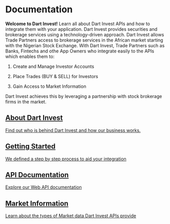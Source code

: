 # Documentation
**Welcome to Dart Invest!** Learn all about Dart Invest APIs and how to integrate them with your application. Dart Invest provides securities and brokerage services using a technology-driven approach. Dart Invest allows Trade Partners access to brokerage services in the African market starting with the Nigerian Stock Exchange. With Dart Invest, Trade Partners such as Banks, Fintechs and othe App Owners who integrate easily to the APIs which enables them to: 

1. Create and Manage Investor Accounts

2. Place Trades (BUY & SELL) for Investors

3. Gain Access to Market Information

Dart Invest achieves this by leveraging a partnership with stock brokerage firms in the market.

<div class="card">
        <a href="#/about">
            <h2>About Dart Invest</h2>
            <p>
              Find out who is behind Dart Invest and how our business works.
            </p>
          </a>
</div>


<div class="card">
        <a href="#/get started">
            <h2>Getting Started</h2>
            <p>
              We defined a step by step process to aid your integration
            </p>
          </a>
</div>

<div class="card">
        <a href="#/api">
            <h2>API Documentation</h2>
            <p>
            Explore our Web API documentation
            </p>
          </a>
</div>

<div class="card">
        <a href="#/get started">
            <h2>Market Information</h2>
            <p>
             Learn about the types of Market data Dart Invest APIs provide
            </p>
          </a>
</div>

